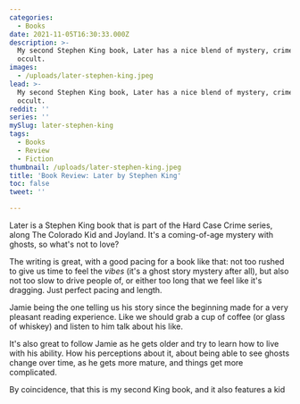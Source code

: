 ```yaml
---
categories:
  - Books
date: 2021-11-05T16:30:33.000Z
description: >-
  My second Stephen King book, Later has a nice blend of mystery, crime, and the
  occult.
images:
  - /uploads/later-stephen-king.jpeg
lead: >-
  My second Stephen King book, Later has a nice blend of mystery, crime, and the
  occult.
reddit: ''
series: ''
mySlug: later-stephen-king
tags:
  - Books
  - Review
  - Fiction
thumbnail: /uploads/later-stephen-king.jpeg
title: 'Book Review: Later by Stephen King'
toc: false
tweet: ''

---
```


Later is a Stephen King book that is part of the Hard Case Crime series, along The Colorado Kid and Joyland. It's a coming-of-age mystery with ghosts, so what's not to love?

The writing is great, with a good pacing for a book like that: not too rushed to give us time to feel the _vibes_ (it's a ghost story mystery after all), but also not too slow to drive people of, or either too long that we feel like it's dragging. Just perfect pacing and length. 

Jamie being the one telling us his story since the beginning made for a very pleasant reading experience. Like we should grab a cup of coffee (or glass of whiskey) and listen to him talk about his like.

It's also great to follow Jamie as he gets older and try to learn how to live with his ability. How his perceptions about it, about being able to see ghosts change over time, as he gets more mature, and things get more complicated.

By coincidence, that this is my second King book, and it also features a kid as the main character. What I have to say so far is that he does a great job at writing young characters, and their interactions with adults.

**Highly recommended!**

Some nice quotes:

> _So yeah, I see dead people. As far as I can remember, I always have. But it’s not like in that movie with Bruce Willis._

> Smart people know a lot, and maybe that makes them think they know everything.

> He taught me a lot. But before the teaching, he listened.

{% myembed {title:"Later", author:"Stephen King", url:"https://www.goodreads.com/book/show/54798175-later", image:"https://images-na.ssl-images-amazon.com/images/S/compressed.photo.goodreads.com/books/1596448456i/54798175.jpg", year: 2021 } %}The son of a struggling single mother, Jamie Conklin just wants an ordinary childhood. But Jamie is no ordinary child. Born with an unnatural ability his mom urges him to keep secret, Jamie can see what no one else can see and learn what no one else can learn. But the cost of using this ability is higher than Jamie can imagine - as he discovers when an NYPD detective draws him into the pursuit of a killer who has threatened to strike from beyond the grave.{% endmyembed %}